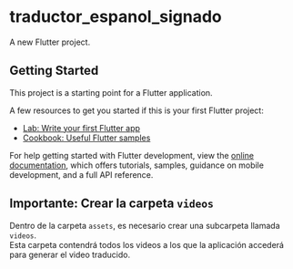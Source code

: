 # traductor_espanol_signado

A new Flutter project.

## Getting Started

This project is a starting point for a Flutter application.

A few resources to get you started if this is your first Flutter project:

- [Lab: Write your first Flutter app](https://docs.flutter.dev/get-started/codelab)
- [Cookbook: Useful Flutter samples](https://docs.flutter.dev/cookbook)

For help getting started with Flutter development, view the
[online documentation](https://docs.flutter.dev/), which offers tutorials,
samples, guidance on mobile development, and a full API reference.
## Importante: Crear la carpeta `videos`

Dentro de la carpeta `assets`, es necesario crear una subcarpeta llamada `videos`.  
Esta carpeta contendrá todos los videos a los que la aplicación accederá para generar el video traducido.
